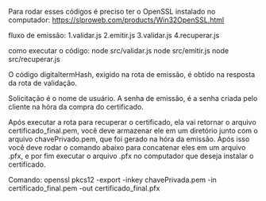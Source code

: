 Para rodar esses códigos é preciso ter o OpenSSL instalado no computador: https://slproweb.com/products/Win32OpenSSL.html

fluxo de emissão:
  1.validar.js
  2.emitir.js
  3.validar.js
  4.recuperar.js

como executar o código:
  node src/validar.js
  node src/emitir.js
  node src/recuperar.js

O código digitaltermHash, exigido na rota de emissão, é obtido na resposta da rota de validação.

Solicitação é o nome de usuário. 
A senha de emissão, é a senha criada pelo cliente na hóra da compra do certificado.

Após executar a rota para recuperar o certificado, ela vai retornar o arquivo certificado_final.pem,
você deve armazenar ele em um diretório junto com o arquivo  chavePrivado.pem, que foi gerado na hóra da emissão.
Após isso você deve rodar o comando abaixo para concatenar eles em um arquivo .pfx,
e por fim executar o arquivo .pfx no computador que deseja instalar o certificado.

Comando: openssl pkcs12 -export -inkey chavePrivada.pem -in certificado_final.pem -out certificado_final.pfx
